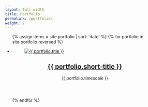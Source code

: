 ```yaml
---
layout: full-width
title: Portfolio
permalink: /portfolio/
weight: 2
---
```


<ul class="gallery grid-row">
  {% assign items = site.portfolio | sort: 'date' %}
  {% for portfolio in site.portfolio reversed %}
    <li class="column-third">
      <article>
        <figure><a class="post-link" href="{{ portfolio.url | prepend: site.baseurl }}"><img src="/images/{{ portfolio.image_project }}/{{ portfolio.main_image }}.png" alt="{{ portfolio.title }}"/></a></figure>
        <header>
          <h2><a class="post-link" href="{{ portfolio.url | prepend: site.baseurl }}">{{ portfolio.short-title }}</a></h2>
          <p class="text-muted">{{ portfolio.timescale }}</p>
        </header>
      </article>
    </li>
  {% endfor %}
</ul>
